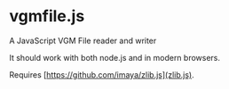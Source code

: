 # vgmfile.js
A JavaScript VGM File reader and writer

It should work with both node.js and in modern browsers.

Requires [https://github.com/imaya/zlib.js](zlib.js).
